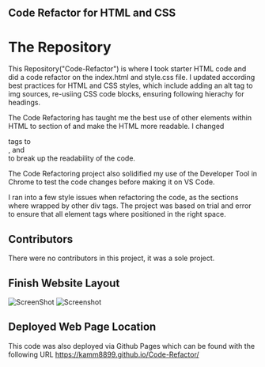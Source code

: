 ## Code Refactor for HTML and CSS

# The Repository
This Repository("Code-Refactor") is where I took starter HTML code and did a code refactor on the index.html and style.css file. I updated according best practices for HTML and CSS styles, which include adding an alt tag to img sources, re-usiing CSS code blocks, ensuring following hierachy for headings. 

The Code Refactoring has taught me the best use of other elements within HTML to section of and make the HTML more readable. I changed <div> tags to <main>, <sections> and <article> to break up the readability of the code. 

The Code Refactoring project also solidified my use of the Developer Tool in Chrome to test the code changes before making it on VS Code.

I ran into a few style issues when refactoring the code, as the sections where wrapped by other div tags. The project was based on trial and error to ensure that all element tags where positioned in the right space. 

# Contributors
There were no contributors in this project, it was a sole project.

# Finish Website Layout
![ScreenShot](homework/Code-Refactor/assets/Screenshot1.png)
![Screenshot](homework/Code-Refactor/assets/screenshot2.png)

# Deployed Web Page Location
This code was also deployed via Github Pages which can be found with the following URL
https://kamm8899.github.io/Code-Refactor/